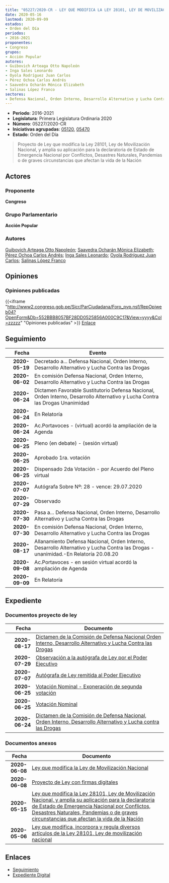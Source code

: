 ```yaml
---
title: "05227/2020-CR - LEY QUE MODIFICA LA LEY 28101, LEY DE MOVILIZACIÓN NACIONAL, Y AMPLÍA SU APLICACIÓN PARA LA DECLARATORIA DE ESTADO DE EMERGENCIA NACIONAL POR CONFLICTOS, DESASTRES NATURALES, PANDEMIAS O DE GRAVES CIRCUNSTANCIAS QUE AFECTAN LA VIDA DE LA NACIÓN"
date: 2020-05-16
lastmod: 2020-09-09
estados:
- Orden del Día
periodos:
- 2016-2021
proponentes:
- Congreso
grupos:
- Acción Popular
autores:
- Guibovich Arteaga Otto Napoleón
- Inga Sales Leonardo
- Oyola Rodríguez Juan Carlos
- Pérez Ochoa Carlos Andrés
- Saavedra Ocharán Mónica Elizabeth
- Salinas López Franco
sectores:
- Defensa Nacional, Orden Interno, Desarrollo Alternativo y Lucha Contra las Drogas
---
```

- **Periodo**: 2016-2021
- **Legislatura**: Primera Legislatura Ordinaria 2020
- **Número**: 05227/2020-CR
- **Iniciativas agrupadas**: [05120](../../05100/05120), [05470](../../05400/05470)
- **Estado**: Orden del Día

> Proyecto de Ley que modifica la Ley 28101, Ley de Movilización Nacional, y amplía su aplicación para la declaratoria de Estado de Emergencia Nacional por Conflictos, Desastres Naturales, Pandemias o de graves circunstancias que afectan la vida de la Nación


## Actores

### Proponente

**Congreso**

### Grupo Parlamentario

**Acción Popular**

### Autores

[Guibovich Arteaga Otto Napoleón](mailto:mailto:oguibovich@congreso.gob.pe); [Saavedra Ocharán Mónica Elizabeth](mailto:mailto:msaavedra@congreso.gob.pe); [Pérez Ochoa Carlos Andrés](mailto:mailto:cperezo@congreso.gob.pe); [Inga Sales Leonardo](mailto:mailto:lingas@congreso.gob.pe); [Oyola Rodríguez Juan Carlos](mailto:mailto:joyola@congreso.gob.pe); [Salinas López Franco](mailto:mailto:fsalinas@congreso.gob.pe)

## Opiniones

### Opiniones publicadas

{{<iframe "http://www2.congreso.gob.pe/Sicr/ParCiudadana/Foro_pvp.nsf/RepOpiweb04?OpenForm&Db=552BBB8057BF28DD0525856A000C9C17&View=yyyy&Col=zzzzz" "Opiniones publicadas" >}}
[Enlace](http://www2.congreso.gob.pe/Sicr/ParCiudadana/Foro_pvp.nsf/RepOpiweb04?OpenForm&Db=552BBB8057BF28DD0525856A000C9C17&View=yyyy&Col=zzzzz)


## Seguimiento

| Fecha | Evento |
|------:|--------|
| **2020-05-19** | Decretado a... Defensa Nacional, Orden Interno, Desarrollo Alternativo y Lucha Contra las Drogas |
| **2020-06-02** | En comisión Defensa Nacional, Orden Interno, Desarrollo Alternativo y Lucha Contra las Drogas |
| **2020-06-24** | Dictamen Favorable Sustitutorio Defensa Nacional, Orden Interno, Desarrollo Alternativo y Lucha Contra las Drogas Unanimidad |
| **2020-06-24** | En Relatoría |
| **2020-06-24** | Ac.Portavoces - (virtual) acordó la ampliación de la Agenda |
| **2020-06-25** | Pleno (en debate) - (sesión virtual) |
| **2020-06-25** | Aprobado 1ra. votación |
| **2020-06-25** | Dispensado 2da Votación - por Acuerdo del Pleno virtual |
| **2020-07-07** | Autógrafa Sobre Nº: 28 - vence: 29.07.2020 |
| **2020-07-29** | Observado |
| **2020-07-30** | Pasa a... Defensa Nacional, Orden Interno, Desarrollo Alternativo y Lucha Contra las Drogas |
| **2020-07-30** | En comisión Defensa Nacional, Orden Interno, Desarrollo Alternativo y Lucha Contra las Drogas |
| **2020-08-17** | Allanamiento Defensa Nacional, Orden Interno, Desarrollo Alternativo y Lucha Contra las Drogas - unanimidad.-En Relatoría 20.08.20 |
| **2020-09-08** | Ac.Portavoces - en sesión virtual acordó la ampliación de Agenda |
| **2020-09-09** | En Relatoría |

## Expediente

### Documentos proyecto de ley

| Fecha | Documento |
|------:|-----------|
| **2020-08-17** | [Dictamen de la Comisión de Defensa Nacional Orden Interno, Desarrollo Alternativo y Lucha Contra las Drogas](http://www.leyes.congreso.gob.pe/Documentos/2016_2021/Dictamenes/Proyectos_de_Ley/05120DC06MAY-20200817.pdf) |
| **2020-07-29** | [Observación a la autógrafa de Ley por el Poder Ejecutivo](http://www.leyes.congreso.gob.pe/Documentos/2016_2021/Observacion_a_la_Autografa/OBAU05120-20200729.pdf) |
| **2020-07-07** | [Autógrafa de Ley remitida al Poder Ejecutivo](http://www.leyes.congreso.gob.pe/Documentos/2016_2021/Autografas/Ley_y_de_Resolucion_Legislativa/AU05120-20200707.pdf) |
| **2020-06-25** | [Votación Nominal - Exoneración de segunda votación](http://www.leyes.congreso.gob.pe/Documentos/2016_2021/Asistencia_y_Votacion/Proyectos_de_Ley/Votacion_Nominal/VNESV05120-20200625.pdf) |
| **2020-06-25** | [Votación Nominal](http://www.leyes.congreso.gob.pe/Documentos/2016_2021/Asistencia_y_Votacion/Proyectos_de_Ley/Votacion_Nominal/VN05120-20200625.pdf) |
| **2020-06-24** | [Dictamen de la Comisión de Defensa Nacional, Orden Interno, Desarrollo Alternativo y Lucha contra las Drogas](http://www.leyes.congreso.gob.pe/Documentos/2016_2021/Dictamenes/Proyectos_de_Ley/05120DC07MAY-20200624..pdf) |

### Documentos anexos

| Fecha | Documento |
|------:|-----------|
| **2020-06-08** | [Ley que modifica la Ley de Movilización Nacional](http://www.leyes.congreso.gob.pe/Documentos/2016_2021/Proyectos_de_Ley_y_de_Resoluciones_Legislativas/PL05470-20200609.pdf) |
| **2020-06-08** | [Proyecto de Ley con firmas digitales](http://www.leyes.congreso.gob.pe/Documentos/2016_2021/Proyectos_de_Ley_y_de_Resoluciones_Legislativas/Proyectos_Firmas_digitales/PL05470.pdf) |
| **2020-05-15** | [Ley que modifica la Ley 28101, Ley de Movilización Nacional, y amplía su aplicación para la declaratoria de Estado de Emergencia Nacional por Conflictos, Desastres Naturales, Pandemias o de graves circunstancias que afectan la vida de la Nación](http://www.leyes.congreso.gob.pe/Documentos/2016_2021/Proyectos_de_Ley_y_de_Resoluciones_Legislativas/PL05227-20200515.pdf) |
| **2020-05-06** | [Ley que modifica, incorpora y regula diversos artículos de la Ley 28101, Ley de movilización nacional](http://www.leyes.congreso.gob.pe/Documentos/2016_2021/Proyectos_de_Ley_y_de_Resoluciones_Legislativas/PL05120_20200506.pdf) |

## Enlaces

- [Seguimiento](http://www2.congreso.gob.pe/Sicr/TraDocEstProc/CLProLey2016.nsf/f7fff46988ca05b1052578e100829cc7/5372786ded36192a0525856a0061d336?OpenDocument)
- [Expediente Digital](http://www2.congreso.gob.pe/Sicr/TraDocEstProc/Expvirt_2011.nsf/visbusqptramdoc1621/05227?opendocument)

